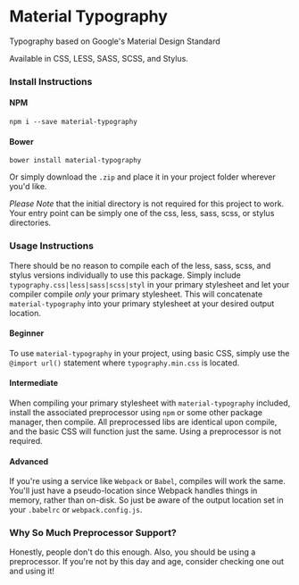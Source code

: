 # Material Typography
Typography based on Google's Material Design Standard

Available in CSS, LESS, SASS, SCSS, and Stylus.

### Install Instructions

#### NPM

```
npm i --save material-typography
```

#### Bower

```
bower install material-typography
```

Or simply download the `.zip` and place it in your project folder wherever you'd like.

_*Please Note*_ that the initial directory is not required for this project to work. Your entry point can be simply one of the css, less, sass, scss, or stylus directories.

### Usage Instructions

There should be no reason to compile each of the less, sass, scss, and stylus versions individually to use this package. Simply include `typography.css|less|sass|scss|styl` in your primary stylesheet and let your compiler compile *only* your primary stylesheet. This will concatenate `material-typography` into your primary stylesheet at your desired output location.
#### Beginner

To use `material-typography` in your project, using basic CSS, simply use the `@import url()` statement where `typography.min.css` is located.

#### Intermediate

When compiling your primary stylesheet with `material-typography` included, install the associated preprocessor using `npm` or some other package manager, then compile. All preprocessed libs are identical upon compile, and the basic CSS will function just the same. Using a preprocessor is not required.

#### Advanced

If you're using a service like `Webpack` or `Babel`, compiles will work the same. You'll just have a pseudo-location since Webpack handles things in memory, rather than on-disk. So just be aware of the output location set in your `.babelrc` or `webpack.config.js`.

### Why So Much Preprocessor Support?

Honestly, people don't do this enough. Also, you should be using a preprocessor. If you're not by this day and age, consider checking one out and using it!
